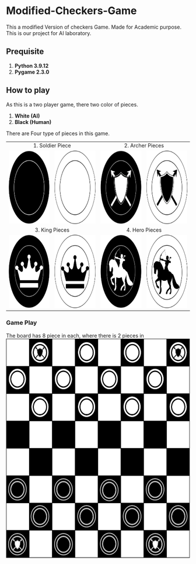 # Modified-Checkers-Game
This a modified Version of checkers Game. Made for Academic purpose. This is our project for AI laboratory.

## Prequisite 
<ol>
  <li><b>Python 3.9.12 </b></li>
  <li><b>Pygame 2.3.0</b></li>
</ol>


## How to play
As this is a two player game, there two color of pieces. 
<ol>
  <li><b>White (AI)</b></li>
  <li><b>Black (Human)</b></li>
</ol>

There are Four type of pieces in this game. 


<table>
  <tr>
    <td colspan="2" align = "center">1. Soldier Piece </td>
    <td colspan="2" align = "center">2. Archer Pieces </td>
  </tr>
  <tr> 
  <td><img src = "https://github.com/abrarhasan3/Modified-Checkers-Game/blob/abrar/img/Picture2.png" height = "200px" width="200px"/></td>
  <td><img src = "https://github.com/abrarhasan3/Modified-Checkers-Game/blob/abrar/img/Picture7.png" height = "200px" width="200px"/></td>

  <td><img src = "https://github.com/abrarhasan3/Modified-Checkers-Game/blob/abrar/img/Picture1.png" height = "200px" width="200px"/></td>
  <td><img src = "https://github.com/abrarhasan3/Modified-Checkers-Game/blob/abrar/img/Picture5.png" height = "200px" width="200px"/></td>
 
  </tr>
  <tr>
    <td colspan="2" align = "center">3. King Pieces </td>
    <td colspan="2" align = "center">4. Hero Pieces </td>
  </tr>
  <tr> 
  <td><img src = "https://github.com/abrarhasan3/Modified-Checkers-Game/blob/abrar/img/Picture3.png" height = "200px" width="200px"/></td>
  <td><img src = "https://github.com/abrarhasan3/Modified-Checkers-Game/blob/abrar/img/Picture6.png" height = "200px" width="200px"/></td>

  <td><img src = "https://github.com/abrarhasan3/Modified-Checkers-Game/blob/abrar/img/Picture4.png" height = "200px" width="200px"/></td>
  <td><img src = "https://github.com/abrarhasan3/Modified-Checkers-Game/blob/abrar/img/Picture8.png" height = "200px" width="200px"/></td>
 
  </tr>
  </table>
  
  ### Game Play 
The board has 8 piece in each, where there is 2 pieces in 
<img src = "https://github.com/abrarhasan3/Modified-Checkers-Game/blob/abrar/img/Picture9.png" align="center" height="600px" width="600px"/>
